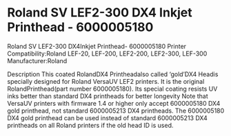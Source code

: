 # Roland SV LEF2-300 DX4 Inkjet Printhead -  6000005180

Roland SV LEF2-300 DX4Inkjet Printhead-  6000005180
Printer Compatibility:Roland LEF-20, LEF-200, LEF2-200, LEF2-300, LEF-300
Manufacturer:Roland

Description
This coated RolandDX4 Printheadalso called ‘gold’DX4 Headis specially designed for Roland VersaUV LEF2 printers. It is the original RolandPrinthead(part number 6000005180). Its special coating resists UV inks better than standard DX4 printheads for better longevity
Note that VersaUV printers with firmware 1.4 or higher only accept 6000005180 DX4 gold printhead, not standard 6000005213 DX4 printheads. The 6000005180 DX4 gold printhead can be used instead of standard 6000005213 DX4 printheads on all Roland printers if the old head ID is used.
